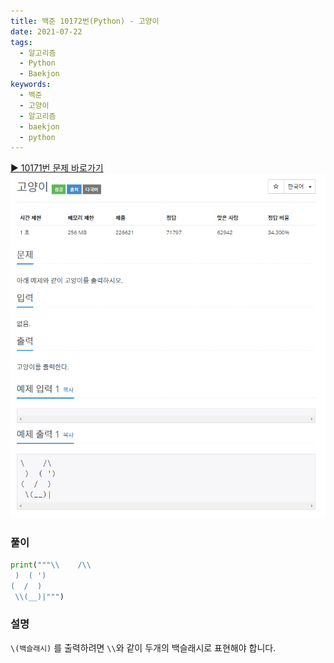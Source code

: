 ```yaml
---
title: 백준 10172번(Python) - 고양이
date: 2021-07-22
tags:
  - 알고리즘
  - Python
  - Baekjon
keywords:
  - 백준
  - 고양이
  - 알고리즘
  - baekjon
  - python
---
```


[▶ 10171번 문제 바로가기](https://www.acmicpc.net/problem/10171)  
![10171번 문제](./baekjoon-10171.png)

### 풀이

```python
print("""\\    /\\
 )  ( ')
(  /  )
 \\(__)|""")
```

### 설명

`\(백슬래시)` 를 출력하려면 `\\`와 같이 두개의 백슬래시로 표현해야 합니다.

